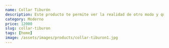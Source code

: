 ```yaml
---
name: Collar Tiburón
description: Este producto te permite ver la realidad de otro modo y que te vean como nunca antes.
category: Moderno
price: 12000
slug: collar-tiburon
tags: [home]
image: /assets/images/products/collar-tiburon1.jpg
---
```

